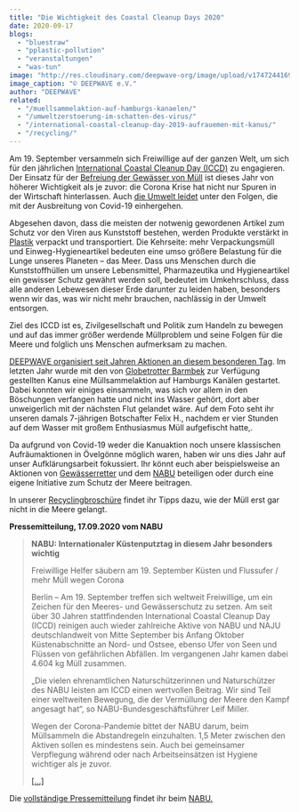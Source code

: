 ```yaml
---
title: "Die Wichtigkeit des Coastal Cleanup Days 2020"
date: 2020-09-17
blogs: 
  - "bluestraw"
  - "pplastic-pollution"
  - "veranstaltungen"
  - "was-tun"
image: "http://res.cloudinary.com/deepwave-org/image/upload/v1747244169/deepwave.org/Felix_Botschafter_Quadrat.jpg"
image_caption: "© DEEPWAVE e.V."
author: "DEEPWAVE"
related: 
  - "/muellsammelaktion-auf-hamburgs-kanaelen/"
  - "/umweltzerstoerung-im-schatten-des-virus/"
  - "/international-coastal-cleanup-day-2019-aufrauemen-mit-kanus/"
  - "/recycling/"
---
```


Am 19. September versammeln sich Freiwillige auf der ganzen Welt, um sich für den jährlichen [International Coastal Cleanup Day (ICCD)](https://oceanconservancy.org/trash-free-seas/international-coastal-cleanup/) zu engagieren. Der Einsatz für der [Befreiung der Gewässer von Müll](https://www.deepwave.org/muellsammelaktion-auf-hamburgs-kanaelen/) ist dieses Jahr von höherer Wichtigkeit als je zuvor: die Corona Krise hat nicht nur Spuren in der Wirtschaft hinterlassen. Auch [die Umwelt leidet](https://www.deepwave.org/umweltzerstoerung-im-schatten-des-virus/) unter den Folgen, die mit der Ausbreitung von Covid-19 einhergehen.

Abgesehen davon, dass die meisten der notwenig gewordenen Artikel zum Schutz vor den Viren aus Kunststoff bestehen, werden Produkte verstärkt in [Plastik](https://www.deepwave.org/bluestraw-kampagne/plastic-pollution-blog/) verpackt und transportiert. Die Kehrseite: mehr Verpackungsmüll und Einweg-Hygieneartikel bedeuten eine umso größere Belastung für die Lunge unseres Planeten – das Meer. Dass uns Menschen durch die Kunststoffhüllen um unsere Lebensmittel, Pharmazeutika und Hygieneartikel ein gewisser Schutz gewährt werden soll, bedeutet im Umkehrschluss, dass alle anderen Lebewesen dieser Erde darunter zu leiden haben, besonders wenn wir das, was wir nicht mehr brauchen, nachlässig in der Umwelt entsorgen.

Ziel des ICCD ist es, Zivilgesellschaft und Politik zum Handeln zu bewegen und auf das immer größer werdende Müllproblem und seine Folgen für die Meere und folglich uns Menschen aufmerksam zu machen.

[DEEPWAVE organisiert seit Jahren Aktionen an diesem besonderen Tag](https://www.deepwave.org/international-coastal-cleanup-day-2019-aufrauemen-mit-kanus/). Im letzten Jahr wurde mit den von [Globetrotter Barmbek](https://www.globetrotter.de/ueber-globetrotter/nachhaltigkeit/) zur Verfügung gestellten Kanus eine Müllsammelaktion auf Hamburgs Kanälen gestartet. Dabei konnten wir einiges einsammeln, was sich vor allem in den Böschungen verfangen hatte und nicht ins Wasser gehört, dort aber unweigerlich mit der nächsten Flut gelandet wäre. Auf dem Foto seht ihr unseren damals 7-jährigen Botschafter Felix H., nachdem er vier Stunden auf dem Wasser mit großem Enthusiasmus Müll aufgefischt hatte,.

Da aufgrund von Covid-19 weder die Kanuaktion noch unsere klassischen Aufräumaktionen in Övelgönne möglich waren, haben wir uns dies Jahr auf unser Aufklärungsarbeit fokussiert. Ihr könnt euch aber beispielsweise an Aktionen von [Gewässerretter](https://www.gewaesserretter.de/#/?filter=found,aktion,cleanups) und dem [NABU](https://www.nabu.de/natur-und-landschaft/aktionen-und-projekte/meere-ohne-plastik/cleanup/index.html) beteiligen oder durch eine eigene Initiative zum Schutz der Meere beitragen.

In unserer [Recyclingbroschüre](https://www.deepwave.org/recycling/) findet ihr Tipps dazu, wie der Müll erst gar nicht in die Meere gelangt.

**Pressemitteilung, 17.09.2020 vom NABU**

> **NABU: Internationaler Küstenputztag in diesem Jahr besonders wichtig**
> 
> Freiwillige Helfer säubern am 19. September Küsten und Flussufer / mehr Müll wegen Corona
> 
> Berlin – Am 19. September treffen sich weltweit Freiwillige, um ein Zeichen für den Meeres- und Gewässerschutz zu setzen. Am seit über 30 Jahren stattfindenden International Coastal Cleanup Day (ICCD) reinigen auch wieder zahlreiche Aktive von NABU und NAJU deutschlandweit von Mitte September bis Anfang Oktober Küstenabschnitte an Nord- und Ostsee, ebenso Ufer von Seen und Flüssen von gefährlichen Abfällen. Im vergangenen Jahr kamen dabei 4.604 kg Müll zusammen.
> 
> „Die vielen ehrenamtlichen Naturschützerinnen und Naturschützer des NABU leisten am ICCD einen wertvollen Beitrag. Wir sind Teil einer weltweiten Bewegung, die der Vermüllung der Meere den Kampf angesagt hat“, so NABU-Bundesgeschäftsführer Leif Miller.
> 
> Wegen der Corona-Pandemie bittet der NABU darum, beim Müllsammeln die Abstandregeln einzuhalten. 1,5 Meter zwischen den Aktiven sollen es mindestens sein. Auch bei gemeinsamer Verpflegung während oder nach Arbeitseinsätzen ist Hygiene wichtiger als je zuvor.
> 
> [\[...\]](https://www.nabu.de/modules/presseservice/index.php?popup=true&db=presseservice&show=29682)

Die [vollständige Pressemitteilung](https://www.nabu.de/modules/presseservice/index.php?popup=true&db=presseservice&show=29682) findet ihr beim [NABU.](https://www.nabu.de/)
